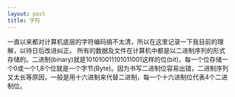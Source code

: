 ```yaml
---
layout: post
title: 字符
---
```


  一直以来都对计算机底层的字符编码搞不太清，所以在这里记录一下我目前的理解，以待日后改进纠正。
  所有的数据及文件在计算机中都是以二进制序列的形式存储的。二进制(binary)就是101010011101011001这样的位(bit)，每一个位存储一个0或一个1,8个位就是一个字节(Byte)。因为书写二进制位容易出错，二进制序列又太长等原因，一般是用十六进制来代替二进制，每一个十六进制位代表4个二进制位。
